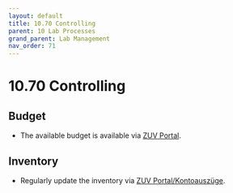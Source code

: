 ```yaml
---
layout: default
title: 10.70 Controlling
parent: 10 Lab Processes
grand_parent: Lab Management
nav_order: 71
---
```


# 10.70 Controlling

## Budget

- The available budget is available via [ZUV Portal](https://zuvportal.uni-bamberg.de/).

## Inventory

- Regularly update the inventory via [ZUV Portal/Kontoauszüge](https://zuvportal.uni-bamberg.de/).
